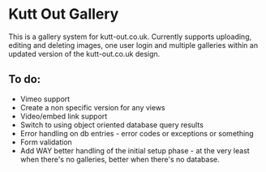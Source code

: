 Kutt Out Gallery
===============

This is a gallery system for kutt-out.co.uk. Currently supports uploading, editing and deleting images, one user login and multiple galleries within an updated version of the kutt-out.co.uk design.

To do:
------

* Vimeo support
* Create a non specific version for any views
* Video/embed link support
* Switch to using object oriented database query results
* Error handling on db entries - error codes or exceptions or something
* Form validation
* Add WAY better handling of the initial setup phase - at the very least when there's no galleries, better when there's no database.